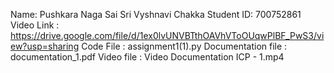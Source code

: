 Name: Pushkara Naga Sai Sri Vyshnavi Chakka
Student ID: 700752861
Video Link : https://drive.google.com/file/d/1ex0lvUNVBTthOAVhVToOUqwPlBF_PwS3/view?usp=sharing
Code File : assignment1(1).py
Documentation file : documentation_1.pdf
Video file : Video Documentation ICP - 1.mp4
